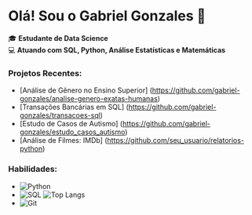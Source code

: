 # Olá! Sou o Gabriel Gonzales 👋

🎓 **Estudante de Data Science** <br>
💻 **Atuando com SQL, Python, Análise Estatísticas e Matemáticas** <br>

### Projetos Recentes:

- [Análise de Gênero no Ensino Superior] (https://github.com/gabriel-gonzales/analise-genero-exatas-humanas)
- [Transações Bancárias em SQL] (https://github.com/gabriel-gonzales/transacoes-sql)
- [Estudo de Casos de Autismo] (https://github.com/gabriel-gonzales/estudo_casos_autismo)
- [Análise de Filmes: IMDb] (https://github.com/seu_usuario/relatorios-python)

### Habilidades:
- ![Python](https://img.shields.io/badge/-Python-blue)
- ![SQL](https://img.shields.io/badge/-SQL-brightgreen)                                       ![Top Langs](https://github-readme-stats.vercel.app/api/top-langs/?username=gabriel-gonzales&layout=compact&theme=radical)
- ![Git](https://img.shields.io/badge/-Git-orange)



